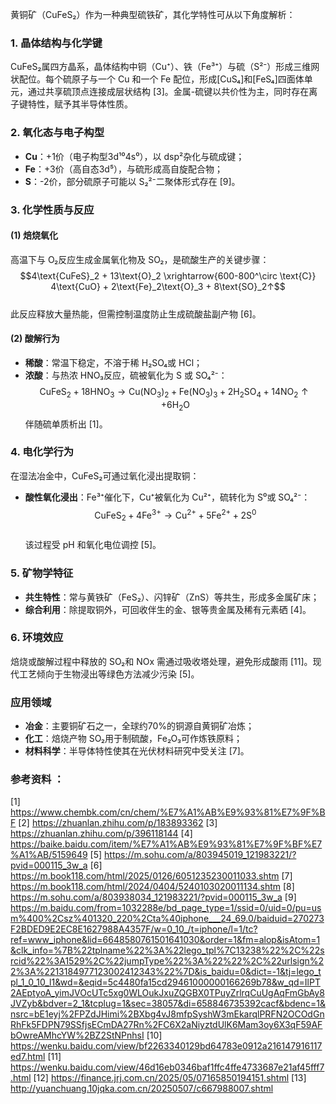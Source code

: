 

黄铜矿（CuFeS₂）作为一种典型硫铁矿，其化学特性可从以下角度解析：

### 1. **晶体结构与化学键**
CuFeS₂属四方晶系，晶体结构中铜（Cu⁺）、铁（Fe³⁺）与硫（S²⁻）形成三维网状配位。每个硫原子与一个 Cu 和一个 Fe 配位，形成[CuS₄]和[FeS₄]四面体单元，通过共享硫顶点连接成层状结构 [3]。金属-硫键以共价性为主，同时存在离子键特性，赋予其半导体性质。

### 2. **氧化态与电子构型**
- **Cu**：+1价（电子构型3d¹⁰4s⁰），以 dsp²杂化与硫成键；
- **Fe**：+3价（高自态3d⁵），与硫形成高自旋配合物；
- **S**：-2价，部分硫原子可能以 S₂²⁻二聚体形式存在 [9]。

### 3. **化学性质与反应**
#### (1) **焙烧氧化**
高温下与 O₂反应生成金属氧化物及 SO₂，是硫酸生产的关键步骤：
$$4\text{CuFeS}_2 + 13\text{O}_2 \xrightarrow{600-800^\circ \text{C}} 4\text{CuO} + 2\text{Fe}_2\text{O}_3 + 8\text{SO}_2↑$$  
此反应释放大量热能，但需控制温度防止生成硫酸盐副产物 [6]。

#### (2) **酸解行为**
- **稀酸**：常温下稳定，不溶于稀 H₂SO₄或 HCl；
- **浓酸**：与热浓 HNO₃反应，硫被氧化为 S 或 SO₄²⁻：
  $$\text{CuFeS}_2 + 18\text{HNO}_3 \rightarrow \text{Cu(NO}_3)_2 + \text{Fe(NO}_3)_3 + 2\text{H}_2\text{SO}_4 + 14\text{NO}_2↑ + 6\text{H}_2\text{O}$$
  伴随硫单质析出 [1]。

### 4. **电化学行为**
在湿法冶金中，CuFeS₂可通过氧化浸出提取铜：
- **酸性氧化浸出**：Fe³⁺催化下，Cu⁺被氧化为 Cu²⁺，硫转化为 S⁰或 SO₄²⁻：
  $$\text{CuFeS}_2 + 4\text{Fe}^{3+} \rightarrow \text{Cu}^{2+} + 5\text{Fe}^{2+} + 2\text{S}^0$$  
  该过程受 pH 和氧化电位调控 [5]。

### 5. **矿物学特征**
- **共生特性**：常与黄铁矿（FeS₂）、闪锌矿（ZnS）等共生，形成多金属矿床；
- **综合利用**：除提取铜外，可回收伴生的金、银等贵金属及稀有元素硒 [4]。

### 6. **环境效应**
焙烧或酸解过程中释放的 SO₂和 NOx 需通过吸收塔处理，避免形成酸雨 [11]。现代工艺倾向于生物浸出等绿色方法减少污染 [5]。

### 应用领域
- **冶金**：主要铜矿石之一，全球约70%的铜源自黄铜矿冶炼；
- **化工**：焙烧产物 SO₂用于制硫酸，Fe₂O₃可作炼铁原料；
- **材料科学**：半导体特性使其在光伏材料研究中受关注 [7]。

### 参考资料 ：
[1] https://www.chembk.com/cn/chem/%E7%A1%AB%E9%93%81%E7%9F%BF
[2] https://zhuanlan.zhihu.com/p/183893362
[3] https://zhuanlan.zhihu.com/p/396118144
[4] https://baike.baidu.com/item/%E7%A1%AB%E9%93%81%E7%9F%BF%E7%A1%AB/5159649
[5] https://m.sohu.com/a/803945019_121983221/?pvid=000115_3w_a
[6] https://m.book118.com/html/2025/0126/6051235230011033.shtm
[7] https://m.book118.com/html/2024/0404/5240103020011134.shtm
[8] https://m.sohu.com/a/803938034_121983221/?pvid=000115_3w_a
[9] https://m.baidu.com/from=1032288e/bd_page_type=1/ssid=0/uid=0/pu=usm%400%2Csz%401320_220%2Cta%40iphone___24_69.0/baiduid=270273F2BDED9E2EC8E1627988A4357F/w=0_10_/t=iphone/l=1/tc?ref=www_iphone&lid=6648580761501641030&order=1&fm=alop&isAtom=1&clk_info=%7B%22tplname%22%3A%22lego_tpl%7C13238%22%2C%22srcid%22%3A1529%2C%22jumpType%22%3A%22%22%2C%22urlsign%22%3A%2213184977123002412343%22%7D&is_baidu=0&dict=-1&tj=lego_tpl_1_0_10_l1&wd=&eqid=5c4480fa15cd29461000000166269b78&w_qd=IlPT2AEptyoA_yimJVOcUTc5xg0WLOukJxuZQGBX0TPuyZrlrqCuUgAqFmGbAy8JVZyb&bdver=2_1&tcplug=1&sec=38057&di=658846735392cacf&bdenc=1&nsrc=bE1eyj%2FPZdJHimi%2BXbg4vJ8mfpSyshW3mEkarqlPRFN2OCOdGnRhFk5FDPN79SSfjsECmDA27Rn%2FC6X2aNiyztdUlK6Mam3oy6X3qF59AFbOwreAMhcYW%2BZ2StNPnhsI
[10] https://wenku.baidu.com/view/bf2263340129bd64783e0912a216147916117ed7.html
[11] https://wenku.baidu.com/view/46d16eb0346baf1ffc4ffe4733687e21af45fff7.html
[12] https://finance.jrj.com.cn/2025/05/07165850194151.shtml
[13] http://yuanchuang.10jqka.com.cn/20250507/c667988007.shtml